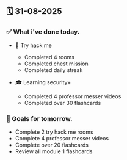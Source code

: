## 🗓️ 31-08-2025

### ✅ What i've done today.
- 👾 Try hack me
  - Completed 4 rooms
  - Completed chest mission
  - Completed daily streak
 
- 🎓 Learning security+
  - Completed 4 professor messer videos
  - Completed over 30 flashcards


### 🎯 Goals for tomorrow.
- Complete 2 try hack me rooms
- Complete 4 professor messer videos
- Complete over 20 flashcards
- Review all module 1 flashcards
